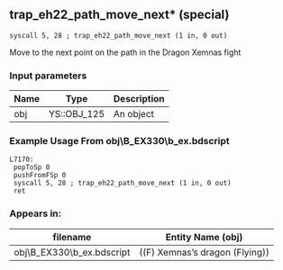 ## trap_eh22_path_move_next* (special)

`syscall 5, 28 ; trap_eh22_path_move_next (1 in, 0 out)`

Move to the next point on the path in the Dragon Xemnas fight

### Input parameters
| Name | Type | Description
|------|------|------------
| obj   | YS::OBJ_125   | An object


### Example Usage From obj\B_EX330\b_ex.bdscript
```plaintext
L7170:
 popToSp 0
 pushFromFSp 0
 syscall 5, 28 ; trap_eh22_path_move_next (1 in, 0 out)
 ret
```


### Appears in:
| filename | Entity Name (obj)
|----------|-------------
| obj\B_EX330\b_ex.bdscript       | ((F) Xemnas’s dragon (Flying))          



